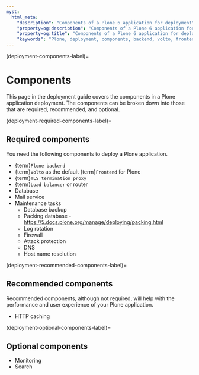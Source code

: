 ```yaml
---
myst:
  html_meta:
    "description": "Components of a Plone 6 application for deployment"
    "property=og:description": "Components of a Plone 6 application for deployment"
    "property=og:title": "Components of a Plone 6 application for deployment"
    "keywords": "Plone, deployment, components, backend, volto, frontend, TLS termination proxy, load balancer, router, database, mail service, optimization, maintenance"
---
```


(deployment-components-label)=

# Components

This page in the deployment guide covers the components in a Plone application deployment.
The components can be broken down into those that are required, recommended, and optional.


(deployment-required-components-label)=

## Required components

You need the following components to deploy a Plone application.

-   {term}`Plone backend`
-   {term}`Volto` as the default {term}`Frontend` for Plone
-   {term}`TLS termination proxy`
-   {term}`Load balancer` or router
-   Database
-   Mail service
-   Maintenance tasks
    -   Database backup
    -   Packing database - https://5.docs.plone.org/manage/deploying/packing.html
    -   Log rotation
    -   Firewall
    -   Attack protection
    -   DNS
    -   Host name resolution


(deployment-recommended-components-label)=

## Recommended components

Recommended components, although not required, will help with the performance and user experience of your Plone application.

-   HTTP caching


(deployment-optional-components-label)=

## Optional components

-   Monitoring
-   Search

